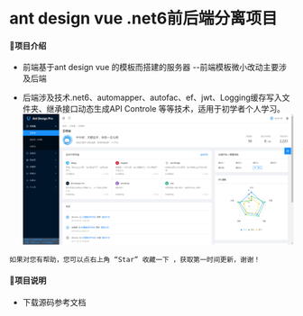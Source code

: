 # ant design vue .net6前后端分离项目

#### 🎁项目介绍
* 前端基于ant design vue 的模板而搭建的服务器 --前端模板微小改动主要涉及后端

* 后端涉及技术.net6、automapper、autofac、ef、jwt、Logging缓存写入文件夹、继承接口动态生成API Controle 等等技术，适用于初学者个人学习。
![首页展示](image.png)

```
如果对您有帮助，您可以点右上角 “Star” 收藏一下 ，获取第一时间更新，谢谢！
```
#### 🍁项目说明
* 下载源码参考文档